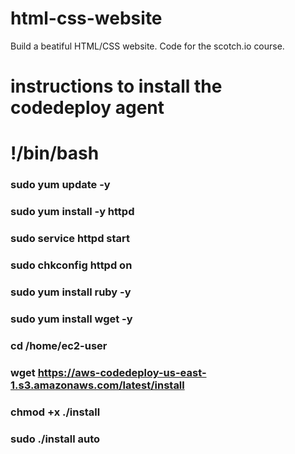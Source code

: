 # html-css-website

Build a beatiful HTML/CSS website. Code for the scotch.io course.

# instructions to install the codedeploy agent

# !/bin/bash
### sudo yum update -y
### sudo yum install -y httpd
### sudo service httpd start
### sudo chkconfig httpd on

### sudo yum install ruby -y
### sudo yum install wget -y
### cd /home/ec2-user
### wget https://aws-codedeploy-us-east-1.s3.amazonaws.com/latest/install
### chmod +x ./install
### sudo ./install auto
